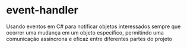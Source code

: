 # event-handler
Usando eventos em C# para notificar objetos interessados sempre que ocorrer uma mudança em um objeto específico, permitindo uma comunicação assíncrona e eficaz entre diferentes partes do projeto
